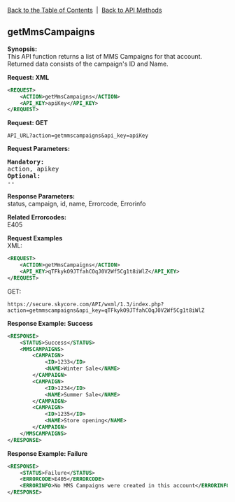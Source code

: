 [Back to the Table of Contents](/1.3/README.md)&nbsp;&nbsp;|&nbsp;&nbsp;[Back to API Methods](API_METHODS.md)
## getMmsCampaigns
__Synopsis:__  
This API function returns a list of MMS Campaigns for that account. Returned data consists of the campaign's ID and Name.

__Request: XML__
```xml
<REQUEST>
    <ACTION>getMmsCampaigns</ACTION>
    <API_KEY>apiKey</API_KEY>
</REQUEST>
```

__Request: GET__

    API_URL?action=getmmscampaigns&api_key=apiKey

__Request Parameters:__
<pre>
<strong>Mandatory:</strong>
action, apikey
<strong>Optional:</strong>
--
</pre>

__Response Parameters:__  
status, campaign, id, name, Errorcode, Errorinfo

__Related Errorcodes:__  
E405

__Request Examples__  
XML:
```xml
<REQUEST>
    <ACTION>getMmsCampaigns</ACTION>
    <API_KEY>qTFkykO9JTfahCOqJ0V2Wf5Cg1t8iWlZ</API_KEY>    
</REQUEST>
```

GET:

    https://secure.skycore.com/API/wxml/1.3/index.php?action=getmmscampaigns&api_key=qTFkykO9JTfahCOqJ0V2Wf5Cg1t8iWlZ

__Response Example: Success__
```xml
<RESPONSE>
    <STATUS>Success</STATUS>
    <MMSCAMPAIGNS>
        <CAMPAIGN>
            <ID>1233</ID>
            <NAME>Winter Sale</NAME>
        </CAMPAIGN>
        <CAMPAIGN>
            <ID>1234</ID>
            <NAME>Summer Sale</NAME>
        </CAMPAIGN>
        <CAMPAIGN>
            <ID>1235</ID>
            <NAME>Store opening</NAME>
        </CAMPAIGN>
    </MMSCAMPAIGNS>
</RESPONSE>
```

__Response Example: Failure__
```xml
<RESPONSE>
    <STATUS>Failure</STATUS>
    <ERRORCODE>E405</ERRORCODE>
    <ERRORINFO>No MMS Campaigns were created in this account</ERRORINFO>
</RESPONSE>
```
